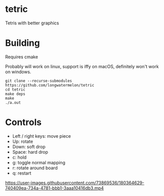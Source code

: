 # tetric
Tetris with better graphics

# Building
Requires cmake

Probably will work on linux, support is iffy on macOS, definitely won't work on windows.

```
git clone --recurse-submodules https://github.com/longwatermelon/tetric
cd tetric
make deps
make
./a.out
```

# Controls
* Left / right keys: move piece
* Up: rotate
* Down: soft drop
* Space: hard drop
* c: hold
* g: toggle normal mapping
* r: rotate around board
* q: restart


https://user-images.githubusercontent.com/73869536/180364629-740409ea-734a-4781-bbb1-3aaa10416db3.mp4

